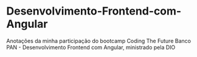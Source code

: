 # Desenvolvimento-Frontend-com-Angular
Anotações da minha participação do bootcamp Coding The Future Banco PAN - Desenvolvimento Frontend com Angular, ministrado pela DIO
